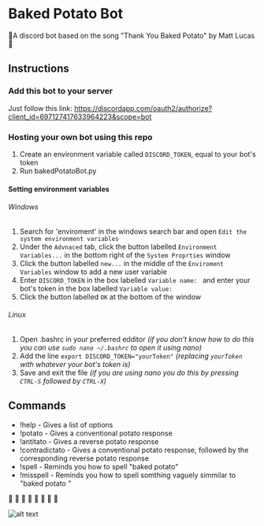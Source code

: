 # Baked Potato Bot
 :potato:A discord bot based on the song "Thank You Baked Potato" by Matt Lucas:potato:
 




## Instructions

### Add this bot to your server
Just follow this link: https://discordapp.com/oauth2/authorize?client_id=697127417633964223&scope=bot

### Hosting your own bot using this repo
1. Create an environment variable called `DISCORD_TOKEN`, equal to your bot's token
2. Run bakedPotatoBot.py

#### Setting environment variables

###### Windows
1. Search for 'enviroment' in the windows search bar and open `Edit the system environment variables`
2. Under the `Advnaced` tab, click the button labelled `Environment Variables...` in the bottom right of the `System Proprties` window 
3. Click the button labelled `new...` in the middle of the `Enviroment Variables` window to add a new user variable
4. Enter `DISCORD_TOKEN` in the box labelled `Variable name: `  and enter your bot's token in the box labelled `Variable value: `
5. Click the button labelled `OK` at the bottom of the window

###### Linux
1. Open .bashrc in your preferred edditor *(if you don't know how to do this you can use `sudo nano ~/.bashrc` to open it using nano)*
2. Add the line ```export DISCORD_TOKEN="yourToken"``` *(replacing `yourToken` with whatever your bot's token is)*
3. Save and exit the file *(if you are using nano you do this by pressing `CTRL-S` followed by `CTRL-X`)*

## Commands
* !help - Gives a list of options
* !potato - Gives a conventional potato response
* !antitato - Gives a reverse potato response
* !contradictato - Gives a conventional potato response, followed by the corresponding reverse potato response
* !spell - Reminds you how to spell "baked potato" 
* !misspell - Reminds you how to spell somthing vaguely simmilar to "baked potato "

:potato: :potato: :potato: :potato: :potato: :potato: :potato: :potato: 

 ![alt text](https://lh3.googleusercontent.com/bKLaKjGWuOxoEsohZ-HZUgfMxG0axit4TsTKFMvTW3PaYdINUPsZkHFaubE43JirdgqYumumIQ=w200-h300)
